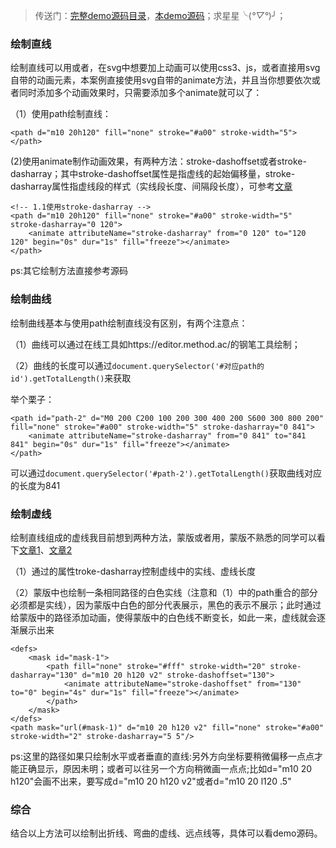 > 传送门：[完整demo源码目录](https://github.com/jiaoyanlin/svgAnimationDemo)，[本demo源码](https://github.com/jiaoyanlin/svgAnimationDemo/blob/master/demos/01_%E5%8A%A8%E6%80%81%E7%BB%98%E5%88%B6%E7%BA%BF%E6%9D%A1.html)；求星星╰(*°▽°*)╯；

### 绘制直线

绘制直线可以用<path>或者<line>，在svg中想要加上动画可以使用css3、js，或者直接用svg自带的动画元素，本案例直接使用svg自带的animate方法，并且当你想要依次或者同时添加多个动画效果时，只需要添加多个animate就可以了：

（1）使用path绘制直线：

```
<path d="m10 20h120" fill="none" stroke="#a00" stroke-width="5"></path>
```

(2)使用animate制作动画效果，有两种方法：stroke-dashoffset或者stroke-dasharray；其中stroke-dashoffset属性是指虚线的起始偏移量，stroke-dasharray属性指虚线段的样式（实线段长度、间隔段长度），可参考[文章](https://zhuanlan.zhihu.com/p/28682916)

```
<!-- 1.1使用stroke-dasharray -->
<path d="m10 20h120" fill="none" stroke="#a00" stroke-width="5" stroke-dasharray="0 120">
    <animate attributeName="stroke-dasharray" from="0 120" to="120 120" begin="0s" dur="1s" fill="freeze"></animate>
</path>
```

ps:其它绘制方法直接参考源码

### 绘制曲线

绘制曲线基本与使用path绘制直线没有区别，有两个注意点：

（1）曲线可以通过在线工具如https://editor.method.ac/的钢笔工具绘制；

（2）曲线的长度可以通过`document.querySelector('#对应path的id').getTotalLength()`来获取

举个栗子：

```
<path id="path-2" d="M0 200 C200 100 200 300 400 200 S600 300 800 200" fill="none" stroke="#a00" stroke-width="5" stroke-dasharray="0 841">
    <animate attributeName="stroke-dasharray" from="0 841" to="841 841" begin="0s" dur="1s" fill="freeze"></animate>
</path>
```

可以通过`document.querySelector('#path-2').getTotalLength()`获取曲线对应的长度为841

### 绘制虚线

绘制直线组成的虚线我目前想到两种方法，蒙版或者用<line>，蒙版不熟悉的同学可以看下[文章1](https://www.jianshu.com/p/1677a50ba446)、[文章2](https://www.jianshu.com/p/3a9fe0989fb5)

（1）通过<path>的属性troke-dasharray控制虚线中的实线、虚线长度

（2）蒙版<mask>中也绘制一条相同路径的白色实线（注意和（1）中的path重合的部分必须都是实线），因为蒙版中白色的部分代表展示，黑色的表示不展示；此时通过给蒙版中的路径添加动画，使得蒙版中的白色线不断变长，如此一来，虚线就会逐渐展示出来

```
<defs>
    <mask id="mask-1">
        <path fill="none" stroke="#fff" stroke-width="20" stroke-dasharray="130" d="m10 20 h120 v2" stroke-dashoffset="130">
            <animate attributeName="stroke-dashoffset" from="130" to="0" begin="4s" dur="1s" fill="freeze"></animate>
        </path>         
    </mask>
</defs>
<path mask="url(#mask-1)" d="m10 20 h120 v2" fill="none" stroke="#a00" stroke-width="2" stroke-dasharray="5 5"/>
```

ps:这里的路径如果只绘制水平或者垂直的直线:另外方向坐标要稍微偏移一点点才能正确显示，原因未明；或者可以往另一个方向稍微画一点点;比如d="m10 20 h120"会画不出来，要写成d="m10 20 h120 v2"或者d="m10 20 l120 .5"

### 综合

结合以上方法可以绘制出折线、弯曲的虚线、远点线等，具体可以看demo源码。

